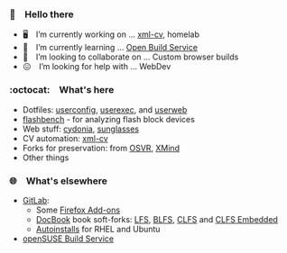 ### :wave:&emsp;Hello there

- :desktop_computer:&emsp;I’m currently working on ... [xml-cv], homelab
- :book:&emsp;I’m currently learning ... [Open Build Service](https://openbuildservice.org/)
- :handshake:&emsp;I’m looking to collaborate on ... Custom browser builds
- :confounded:&emsp;I’m looking for help with ... WebDev

### :octocat:&emsp;What's here

- Dotfiles: [userconfig], [userexec], and [userweb]
- [flashbench] - for analyzing flash block devices
- Web stuff: [cydonia], [sunglasses]
- CV automation: [xml-cv]
- Forks for preservation: from [OSVR](https://github.com/OSVR), [XMind]
- Other things

### :globe_with_meridians:&emsp;What's elsewhere

- [GitLab](https://gitlab.com/bberberov):
	- Some [Firefox Add-ons]
	- [DocBook](https://docbook.org/) book soft-forks: [LFS], [BLFS], [CLFS] and [CLFS Embedded]
	- [Autoinstalls] for RHEL and Ubuntu
- [openSUSE Build Service](https://build.opensuse.org/project/show/home:bberberov)



[XMind]:      https://github.com/bberberov/xmind
[cydonia]:    https://github.com/bberberov/cydonia
[flashbench]: https://github.com/bberberov/flashbench
[sunglasses]: https://github.com/bberberov/sunglasses
[userconfig]: https://github.com/bberberov/userconfig
[userexec]:   https://github.com/bberberov/userexec
[userweb]:    https://github.com/bberberov/userweb
[xml-cv]:     https://github.com/bberberov/xml-cv

[Autoinstalls]:    https://gitlab.com/clu-os/3rd/autoinstalls
[BLFS]:            https://gitlab.com/clu-os/docs/blfs "Beyond Linux From Scratch"
[CLFS Embedded]:   https://gitlab.com/clu-os/docs/cross-lfs-embedded "Cross Linux From Scratch- Embedded"
[CLFS]:            https://gitlab.com/clu-os/docs/cross-lfs "Cross Linux From Scratch"
[Firefox Add-ons]: https://gitlab.com/clu-os/firefox-add-ons
[LFS]:             https://gitlab.com/clu-os/docs/lfs "Linux From Scratch"

<!--
- 💬 Ask me about ...
- 📫 How to reach me: ...
- 😄 Pronouns: ...
- ⚡ Fun fact: ...
-->
